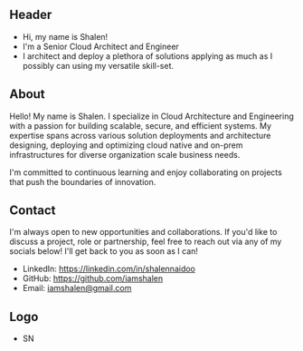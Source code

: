 ## Header
- Hi, my name is Shalen!
- I'm a Senior Cloud Architect and Engineer
- I architect and deploy a plethora of solutions applying as much as I possibly can using my versatile skill-set. 

## About
Hello! My name is Shalen. I specialize in Cloud Architecture and Engineering with a passion for building scalable, secure, and efficient systems. My expertise spans across various solution deployments and architecture designing, deploying and optimizing cloud native and on-prem infrastructures for diverse organization scale business needs. 

I'm committed to continuous learning and enjoy collaborating on projects that push the boundaries of innovation.

## Contact
I'm always open to new opportunities and collaborations. If you'd like to discuss a project, role or partnership, feel free to reach out via any of my socials below! I'll get back to you as soon as I can!
- LinkedIn: https://linkedin.com/in/shalennaidoo
- GitHub: https://github.com/iamshalen
- Email: iamshalen@gmail.com

## Logo
- SN
